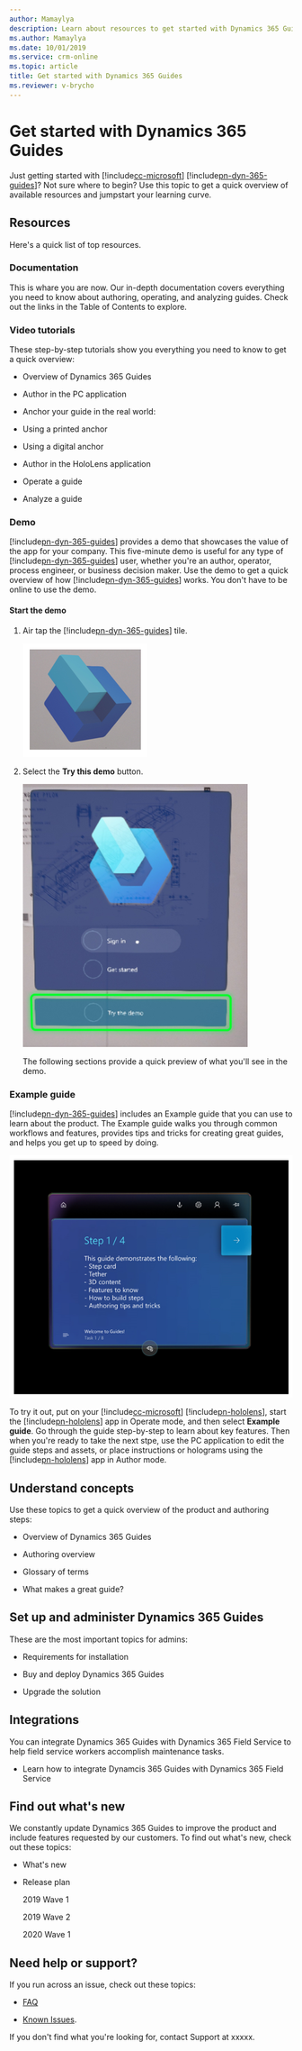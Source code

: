 ```yaml
---
author: Mamaylya
description: Learn about resources to get started with Dynamics 365 Guides
ms.author: Mamaylya
ms.date: 10/01/2019
ms.service: crm-online
ms.topic: article
title: Get started with Dynamics 365 Guides
ms.reviewer: v-brycho
---
```


# Get started with Dynamics 365 Guides

Just getting started with [!include[cc-microsoft](../includes/cc-microsoft.md)] [!include[pn-dyn-365-guides](../includes/pn-dyn-365-guides.md)]? Not sure where to begin? Use this topic to get a quick overview of available resources and jumpstart your learning curve.

## Resources

Here's a quick list of top resources.

### Documentation

This is whare you are now. Our in-depth documentation covers everything you need to know about authoring, operating, and analyzing guides. Check out the links in the Table of Contents to explore.

### Video tutorials

These step-by-step tutorials show you everything you need to know to get a quick overview: 
 
  - Overview of Dynamics 365 Guides
  
  - Author in the PC application
  
  - Anchor your guide in the real world:
  
   - Using a printed anchor
   
   - Using a digital anchor
   
  - Author in the HoloLens application
  
  - Operate a guide
  
  - Analyze a guide

### Demo

[!include[pn-dyn-365-guides](../includes/pn-dyn-365-guides.md)] provides a demo that showcases the value of the app for your company. This five-minute demo is useful for any type of [!include[pn-dyn-365-guides](../includes/pn-dyn-365-guides.md)] user, whether you're an author, operator, process engineer, or business decision maker. Use the demo to get a quick overview of how [!include[pn-dyn-365-guides](../includes/pn-dyn-365-guides.md)] works. You don't have to be online to use the demo. 

#### Start the demo

1. Air tap the [!include[pn-dyn-365-guides](../includes/pn-dyn-365-guides.md)] tile.

   ![Dynamics 365 Guides logo](media/Logo.png "Dynamics 365 Guides logo")

2. Select the **Try this demo** button.

   ![Try the demo button](media/try-demo.PNG "Try the demo button")
   
   The following sections provide a quick preview of what you'll see in the demo. 

### Example guide

[!include[pn-dyn-365-guides](../includes/pn-dyn-365-guides.md)] includes an Example guide that you can use to learn about the product. The Example guide walks you through common workflows and features, provides tips and tricks for creating great guides, and helps you get up to speed by doing.
    
![Example Guide](media/example-guide.PNG "Example Guide")

To try it out, put on your [!include[cc-microsoft](../includes/cc-microsoft.md)] [!include[pn-hololens](../includes/pn-hololens.md)], start the [!include[pn-hololens](../includes/pn-hololens.md)] app in Operate mode, and then select **Example guide**. Go through the guide step-by-step to learn about key features. Then when you're ready to take the next stpe, use the PC application to edit the guide steps and assets, or place instructions or holograms using the [!include[pn-hololens](../includes/pn-hololens.md)] app in Author mode. 

## Understand concepts

Use these topics to get a quick overview of the product and authoring steps:

- Overview of Dynamics 365 Guides

- Authoring overview

- Glossary of terms

- What makes a great guide?

## Set up and administer Dynamics 365 Guides

These are the most important topics for admins:

- Requirements for installation

- Buy and deploy Dynamics 365 Guides

- Upgrade the solution

## Integrations

You can integrate Dynamics 365 Guides with Dynamics 365 Field Service to help field service workers accomplish maintenance tasks.

- Learn how to integrate Dynamcis 365 Guides with Dynamics 365 Field Service

## Find out what's new

We constantly update Dynamics 365 Guides to improve the product and include features requested by our customers. To find out what's new, check out these topics:

- What's new

- Release plan

  2019 Wave 1

  2019 Wave 2
  
  2020 Wave 1

## Need help or support?

If you run across an issue, check out these topics:

- [FAQ](faq.md)

- [Known Issues](known-issues.md). 

If you don't find what you're looking for, contact Support at xxxxx.


